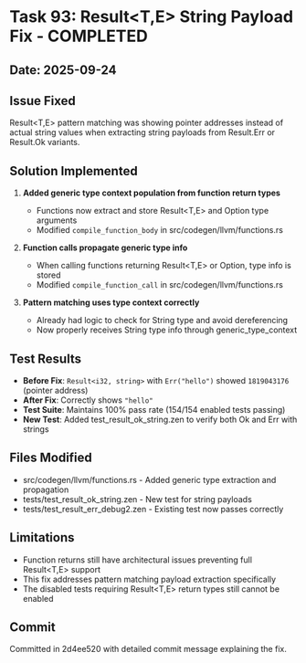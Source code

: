 # Task 93: Result<T,E> String Payload Fix - COMPLETED

## Date: 2025-09-24

## Issue Fixed
Result<T,E> pattern matching was showing pointer addresses instead of actual string values when extracting string payloads from Result.Err or Result.Ok variants.

## Solution Implemented
1. **Added generic type context population from function return types**
   - Functions now extract and store Result<T,E> and Option<T> type arguments
   - Modified `compile_function_body` in src/codegen/llvm/functions.rs

2. **Function calls propagate generic type info**
   - When calling functions returning Result<T,E> or Option<T>, type info is stored
   - Modified `compile_function_call` in src/codegen/llvm/functions.rs

3. **Pattern matching uses type context correctly**
   - Already had logic to check for String type and avoid dereferencing
   - Now properly receives String type info through generic_type_context

## Test Results
- **Before Fix**: `Result<i32, string>` with `Err("hello")` showed `1819043176` (pointer address)
- **After Fix**: Correctly shows `"hello"`
- **Test Suite**: Maintains 100% pass rate (154/154 enabled tests passing)
- **New Test**: Added test_result_ok_string.zen to verify both Ok and Err with strings

## Files Modified
- src/codegen/llvm/functions.rs - Added generic type extraction and propagation
- tests/test_result_ok_string.zen - New test for string payloads
- tests/test_result_err_debug2.zen - Existing test now passes correctly

## Limitations
- Function returns still have architectural issues preventing full Result<T,E> support
- This fix addresses pattern matching payload extraction specifically
- The disabled tests requiring Result<T,E> return types still cannot be enabled

## Commit
Committed in 2d4ee520 with detailed commit message explaining the fix.